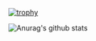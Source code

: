 [![trophy](https://github-profile-trophy.vercel.app/?username=mkgo&theme=onedark)](https://github.com/ryo-ma/github-profile-trophy)

![Anurag's github stats](https://github-readme-stats.vercel.app/api?username=mkgo&count_private=true)
